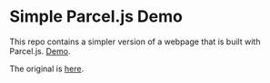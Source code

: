 # Simple Parcel.js Demo

This repo contains a simpler version of a webpage that is built with Parcel.js. [Demo](https://parceldemo-simpler.netlify.app).

The original is [here](https://github.com/j127/parcel_demo).
